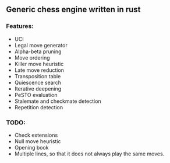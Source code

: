 ## Generic chess engine written in rust

### Features:
- UCI
- Legal move generator
- Alpha-beta pruning
- Move ordering
- Killer move heuristic
- Late move reduction
- Transposition table
- Quiescence search
- Iterative deepening
- PeSTO evaluation
- Stalemate and checkmate detection
- Repetition detection

### TODO:
- Check extensions
- Null move heuristic
- Opening book
- Multiple lines, so that it does not always play the same moves.